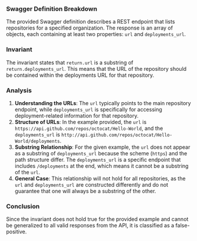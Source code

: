 ### Swagger Definition Breakdown
The provided Swagger definition describes a REST endpoint that lists repositories for a specified organization. The response is an array of objects, each containing at least two properties: `url` and `deployments_url`. 

### Invariant
The invariant states that `return.url` is a substring of `return.deployments_url`. This means that the URL of the repository should be contained within the deployments URL for that repository.

### Analysis
1. **Understanding the URLs**: The `url` typically points to the main repository endpoint, while `deployments_url` is specifically for accessing deployment-related information for that repository. 
2. **Structure of URLs**: In the example provided, the `url` is `https://api.github.com/repos/octocat/Hello-World`, and the `deployments_url` is `http://api.github.com/repos/octocat/Hello-World/deployments`. 
3. **Substring Relationship**: For the given example, the `url` does not appear as a substring of `deployments_url` because the scheme (`https`) and the path structure differ. The `deployments_url` is a specific endpoint that includes `/deployments` at the end, which means it cannot be a substring of the `url`.
4. **General Case**: This relationship will not hold for all repositories, as the `url` and `deployments_url` are constructed differently and do not guarantee that one will always be a substring of the other. 

### Conclusion
Since the invariant does not hold true for the provided example and cannot be generalized to all valid responses from the API, it is classified as a false-positive.
